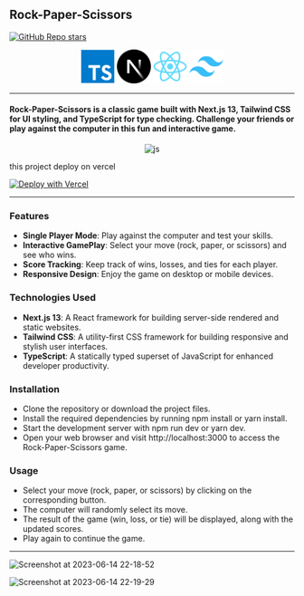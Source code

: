 ## Rock-Paper-Scissors
[![GitHub Repo stars](https://img.shields.io/github/stars/blackvoidx/Rock-paper-scissor?style=social)](https://github.com/blackvoidx/Rock-paper-scissor)


<div align="center">
  <img width="60px" hight="60px" src="https://github.com/devicons/devicon/blob/master/icons/typescript/typescript-original.svg" alt="icon" />
  <img width="60px" hight="60px" src="https://github.com/devicons/devicon/blob/master/icons/nextjs/nextjs-original.svg"           alt="icon" />
  <img width="60px" hight="60px" src="https://github.com/devicons/devicon/blob/master/icons/react/react-original.svg" alt="icon" />
    <img width="60px" hight="60px" src="https://github.com/devicons/devicon/blob/master/icons/tailwindcss/tailwindcss-original.svg" alt="icon" />
</div>

----

#### Rock-Paper-Scissors is a classic game built with Next.js 13, Tailwind CSS for UI styling, and TypeScript for type checking. Challenge your friends or play against the computer in this fun and interactive game.

<p align="center">
  <img width="300px" hight="300px" src="https://github.com/blackvoidx/Rock-paper-scissor/assets/91375726/8344135d-452c-4085-b81c-0f0d72ee1362" alt="js" />
</p>

this project deploy on vercel 


[![Deploy with Vercel](https://vercel.com/button)](https://rock-paper-scissor-jade-pi.vercel.app/)

---
### Features

- **Single Player Mode**: Play against the computer and test your skills.
- **Interactive GamePlay**: Select your move (rock, paper, or scissors) and see who wins.
- **Score Tracking**: Keep track of wins, losses, and ties for each player.
- **Responsive Design**: Enjoy the game on desktop or mobile devices.

### Technologies Used

- **Next.js 13**: A React framework for building server-side rendered and static websites.
- **Tailwind CSS**: A utility-first CSS framework for building responsive and stylish user interfaces.
- **TypeScript**: A statically typed superset of JavaScript for enhanced developer productivity.

### Installation

- Clone the repository or download the project files.
- Install the required dependencies by running npm install or yarn install.
- Start the development server with npm run dev or yarn dev.
- Open your web browser and visit http://localhost:3000 to access the Rock-Paper-Scissors game.

### Usage

- Select your move (rock, paper, or scissors) by clicking on the corresponding button.
- The computer will randomly select its move.
- The result of the game (win, loss, or tie) will be displayed, along with the updated scores.
- Play again to continue the game.

----
![Screenshot at 2023-06-14 22-18-52](https://github.com/blackvoidx/Rock-paper-scissor/assets/91375726/5571c6e7-45bb-48d6-b125-d8b25ec4298c)

![Screenshot at 2023-06-14 22-19-29](https://github.com/blackvoidx/Rock-paper-scissor/assets/91375726/4807c911-7614-4869-a9d0-b04e58f66783)


